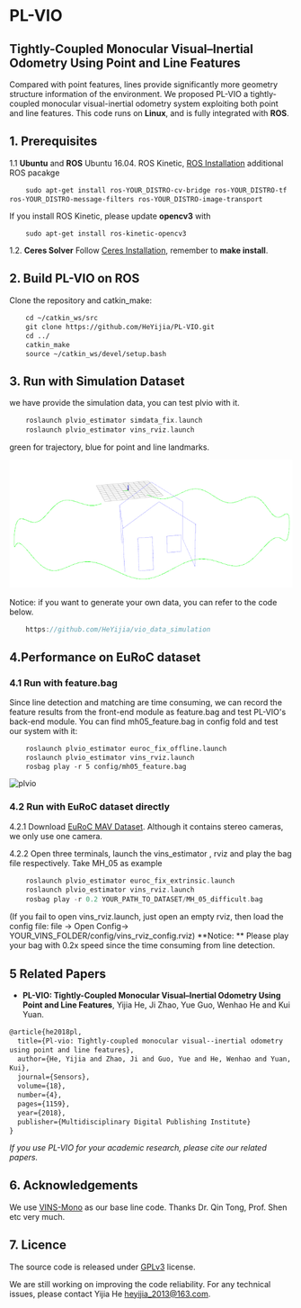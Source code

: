 # PL-VIO
##  Tightly-Coupled Monocular Visual–Inertial Odometry Using Point and Line Features

Compared with point features, lines provide significantly more geometry structure information of the environment. We proposed PL-VIO a tightly-coupled monocular visual-inertial odometry system exploiting
both point and line features. This code runs on **Linux**, and is fully integrated with **ROS**. 

## 1. Prerequisites
1.1 **Ubuntu** and **ROS**
Ubuntu 16.04. ROS Kinetic, [ROS Installation](http://wiki.ros.org/indigo/Installation/Ubuntu)
additional ROS pacakge

```
	sudo apt-get install ros-YOUR_DISTRO-cv-bridge ros-YOUR_DISTRO-tf ros-YOUR_DISTRO-message-filters ros-YOUR_DISTRO-image-transport
```
If you install ROS Kinetic, please update **opencv3** with 
```
    sudo apt-get install ros-kinetic-opencv3
```

1.2. **Ceres Solver**
Follow [Ceres Installation](http://ceres-solver.org/installation.html), remember to **make install**.

## 2. Build PL-VIO on ROS
Clone the repository and catkin_make:
```
    cd ~/catkin_ws/src
    git clone https://github.com/HeYijia/PL-VIO.git
    cd ../
    catkin_make
    source ~/catkin_ws/devel/setup.bash
```

## 3. Run with Simulation Dataset

we have provide the simulation data, you can test plvio with it.

```c++
	roslaunch plvio_estimator simdata_fix.launch 
	roslaunch plvio_estimator vins_rviz.launch 
```

green for trajectory, blue for point and line landmarks.

![simdata](doc/image/simdata.png)

Notice: if you want to generate your own data, you can refer to the code below.

```c++
	https://github.com/HeYijia/vio_data_simulation
```



## 4.Performance on EuRoC dataset

### 4.1 Run with feature.bag
Since line detection and matching are time consuming, we can record the feature results from the front-end module as feature.bag and test PL-VIO's back-end module. You can find mh05_feature.bag in config fold and test our system with it: 

    	roslaunch plvio_estimator euroc_fix_offline.launch 
    	roslaunch plvio_estimator vins_rviz.launch 
    	rosbag play -r 5 config/mh05_feature.bag 
![plvio](doc/image/plvio.gif)
### 4.2 Run with EuRoC dataset directly
4.2.1 Download [EuRoC MAV Dataset](http://projects.asl.ethz.ch/datasets/doku.php?id=kmavvisualinertialdatasets). Although it contains stereo cameras, we only use one camera.

4.2.2 Open three terminals, launch the vins_estimator , rviz and play the bag file respectively. Take MH_05 as example

```c++
    roslaunch plvio_estimator euroc_fix_extrinsic.launch 
    roslaunch plvio_estimator vins_rviz.launch 
    rosbag play -r 0.2 YOUR_PATH_TO_DATASET/MH_05_difficult.bag 
```
(If you fail to open vins_rviz.launch, just open an empty rviz, then load the config file: file -> Open Config-> YOUR_VINS_FOLDER/config/vins_rviz_config.rviz)
**Notice: ** Please play your bag with 0.2x speed since the time consuming from line detection.

## 5 Related Papers

- **PL-VIO: Tightly-Coupled Monocular Visual–Inertial Odometry Using Point and Line Features**, Yijia He, Ji Zhao, Yue Guo, Wenhao He and Kui Yuan.

```
@article{he2018pl,
  title={Pl-vio: Tightly-coupled monocular visual--inertial odometry using point and line features},
  author={He, Yijia and Zhao, Ji and Guo, Yue and He, Wenhao and Yuan, Kui},
  journal={Sensors},
  volume={18},
  number={4},
  pages={1159},
  year={2018},
  publisher={Multidisciplinary Digital Publishing Institute}
}
```

*If you use PL-VIO for your academic research, please cite our related papers.*

## 6. Acknowledgements

We use [VINS-Mono](https://github.com/HKUST-Aerial-Robotics/VINS-Mono) as our base line code. Thanks Dr. Qin Tong, Prof. Shen etc very much.

## 7. Licence
The source code is released under [GPLv3](http://www.gnu.org/licenses/) license.

We are still working on improving the code reliability. For any technical issues, please contact Yijia He <heyijia_2013@163.com>.